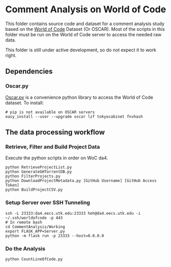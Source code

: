 # Comment Analysis on World of Code

This folder contains source code and dataset for a comment analysis study based on the [World of Code](https://github.com/ssc-oscar) Dataset (Or OSCAR). Most of the scripts in this folder must be run on the World of Code server to access the needed raw data.

This folder is still under active development, so do not expect it to work right.

## Dependencies

### Oscar.py

[Oscar.py](https://github.com/ssc-oscar/oscar.py) is a convenience python library to access the World of Code dataset. To install:

```
# pip is not available on OSCAR servers
easy_install --user --upgrade oscar lzf tokyocabinet fnvhash
```

## The data processing workflow

### Retrieve, Filter and Build Project Data

Execute the python scripts in order on WoC da4.

```
python RetrieveProjectList.py
python GenerateGHTorrentDB.py
python FilterProjects.py
python DownloadProjectMetadata.py [GitHub Username] [GitHub Access Token]
python BuildProjectCSV.py
```

### Setup Server over SSH Tunneling

```
ssh -L 23333:da4.eecs.utk.edu:23333 heh@da4.eecs.utk.edu -i ~/.ssh/worldofcode -p 443
# In remote bash
cd CommentAnalysis/Working
export FLASK_APP=Server.py
python -m flask run -p 23333 --host=0.0.0.0
```

### Do the Analysis

```
python CountLineOfCode.py
```